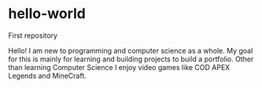 # hello-world
First repository

Hello! 
I am new to programming and computer science as a whole.
My goal for this is mainly for learning and building projects to build a portfolio.
Other than learning Computer Science I enjoy video games like COD APEX Legends and MineCraft.
